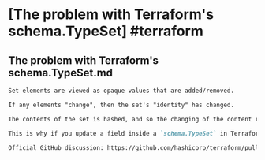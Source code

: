 # [The problem with Terraform's schema.TypeSet] #terraform

## The problem with Terraform's schema.TypeSet.md

```markdown
Set elements are viewed as opaque values that are added/removed. 

If any elements "change", then the set's "identity" has changed. 

The contents of the set is hashed, and so the changing of the content results in the set _as a whole_ needing to be recreated.

This is why if you update a field inside a `schema.TypeSet` in Terraform, and you run a `terraform plan` you'll see the entire resource marked as needing to be deleted and recreated.

Official GitHub discussion: https://github.com/hashicorp/terraform/pull/2336#issuecomment-115744243
```

